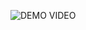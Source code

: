 
![DEMO VIDEO](https://user-images.githubusercontent.com/64250687/202839809-a6086fd0-6acb-46da-bf6e-9d76c5275f1b.gif)
